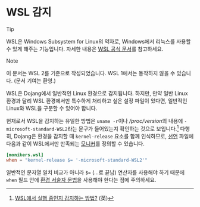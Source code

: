 WSL 감지
========

> [!TIP]
>
> WSL은 Windows Subsystem for Linux의 약자로, Windows에서 리눅스를 사용할 수
> 있게 해주는 기능입니다.  자세한 내용은 [WSL 공식
> 문서](https://docs.microsoft.com/windows/wsl/)를 참고하세요.

> [!NOTE]
>
> 이 문서는 WSL 2를 기준으로 작성되었습니다.  WSL 1에서는 동작하지 않을 수
> 있습니다.  (문서 기여는 환영.)

WSL은 Dojang에서 일반적인 Linux 환경으로 감지됩니다.  하지만, 만약 일반 Linux
환경과 달리 WSL 환경에서만 특수하게 처리하고 싶은 설정 파일이 있다면,
일반적인 Linux와 WSL을 구분할 수 있어야 합니다.

현재로서 WSL을 감지하는 유일한 방법은 `uname -r`이나 */proc/version*의 내용에
`-microsoft-standard-WSL2`라는 문구가 들어있는지 확인하는 것으로 보입니다.[^1]
다행히, Dojang은 환경을 감지할 때 `kernel-release` 요소를 함께 인식하므로,
[선언](../manifest.ko.md) 파일에 다음과 같이 WSL에서만 만족되는
[모니커](../manifest.ko.md#모니커)를 정의할 수 있습니다.

~~~~ toml
[monikers.wsl]
when = "kernel-release $= '-microsoft-standard-WSL2'"
~~~~

일반적인 문자열 일치 비교가 아니라 `$=` (…로 끝남) 연산자를 사용해야 하기
때문에 `when` 필드 안에 [환경 서술자 문법](../environment-predicate.ko.md)을
사용해야 한다는 점에 주의하세요.

[^1]: [WSL에서 실행 중인지 감지하는 방법?][1] (英)

[1]: https://github.com/microsoft/WSL/issues/4071
